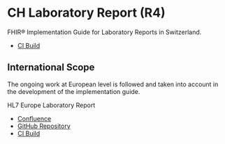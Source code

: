 # CH Laboratory Report (R4)
FHIR® Implementation Guide for Laboratory Reports in Switzerland.

* [CI Build](https://build.fhir.org/ig/hl7ch/ch-lab-report/branches/master/index.html)

## International Scope
The ongoing work at European level is followed and taken into account in the development of the implementation guide.

HL7 Europe Laboratory Report
* [Confluence](https://confluence.hl7.org/display/HEU/Laboratory+Report+FHIR+Implementation+Guide)
* [GitHub Repository](https://github.com/hl7-eu/laboratory)
* [CI Build](https://build.fhir.org/ig/hl7-eu/laboratory/branches/master/index.html)
